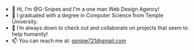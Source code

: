 - 👋 Hi, I’m @G-Snipes and I'm a one man Web Design Agency! 
- 🌱 I graduated with a degree in Computer Science from Temple University. 
- 💞️ I’m always down to check out and collaborate on projects that seem to help humanity! 
- 📫 You can reach me at: gsnipe721@gmail.com

<!---
G-Snipes/G-Snipes is a ✨ special ✨ repository because its `README.md` (this file) appears on your GitHub profile.
You can click the Preview link to take a look at your changes.
--->

